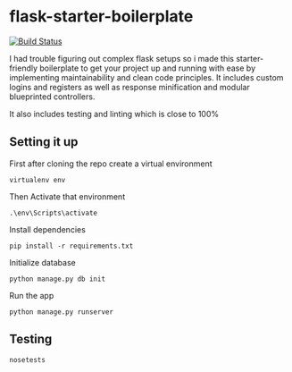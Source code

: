# flask-starter-boilerplate

[![Build Status](https://travis-ci.org/jimfilippou/flask-starter-boilerplate.svg?branch=master)](https://travis-ci.org/jimfilippou/flask-starter-boilerplate)

I had trouble figuring out complex flask setups so i made this starter-friendly boilerplate to get your project up and running with ease by implementing maintainability and clean code principles. It includes custom logins and registers as well as response minification and modular blueprinted controllers.

It also includes testing and linting which is close to 100% 

## Setting it up

First after cloning the repo create a virtual environment

`virtualenv env`

Then Activate that environment

`.\env\Scripts\activate`

Install dependencies

`pip install -r requirements.txt`

Initialize database

`python manage.py db init`

Run the app

`python manage.py runserver`

## Testing

`nosetests`

